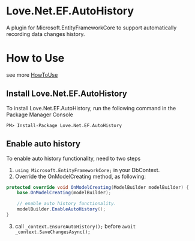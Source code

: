# Love.Net.EF.AutoHistory
A plugin for Microsoft.EntityFrameworkCore to support automatically recording data changes history.

# How to Use

see more [HowToUse](https://github.com/lovedotnet/Love.Net.EF.AutoHistory/src/HowToUse)

## Install Love.Net.EF.AutoHistory

To install Love.Net.EF.AutoHistory, run the following command in the Package Manager Console

`PM> Install-Package Love.Net.EF.AutoHistory`

## Enable auto history

To enable auto history functionality, need to two steps

1. `using Microsoft.EntityFrameworkCore;` in your DbContext.
2. Override the OnModelCreating method, as following:

```csharp
protected override void OnModelCreating(ModelBuilder modelBuilder) {
    base.OnModelCreating(modelBuilder);

    // enable auto history functionality.
    modelBuilder.EnableAutoHistory();
}
```

3. call `_context.EnsureAutoHistory();` before `await _context.SaveChangesAsync();`

